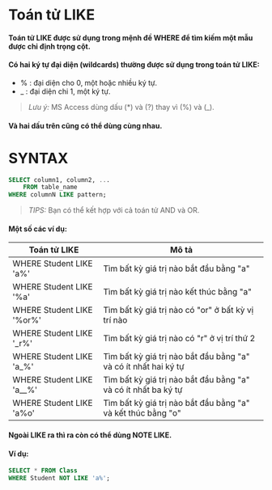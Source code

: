 # Toán tử LIKE
#### Toán tử LIKE được sử dụng trong mệnh đề WHERE để tìm kiếm một mẫu được chỉ định trọng cột.
#### Có hai ký tự đại diện (wildcards) thường được sử dụng trong toán tử LIKE:
- % : đại diện cho 0, một hoặc nhiều ký tự.
- _ : đại diện chi 1, một ký tự.

> *Lưu ý:* MS Access dùng dấu (*) và (?) thay vì (%) và (_).

#### Và hai dấu trên cũng có thể dùng cùng nhau.

# SYNTAX

```sql
SELECT column1, column2, ...
    FROM table_name
WHERE columnN LIKE pattern;
```

> *TIPS:* Bạn có thể kết hợp với cả toán tử AND và OR.

#### Một số các ví dụ:

|       Toán tử LIKE         |                Mô tả                   |
|----------------------------|----------------------------------------|
|   WHERE Student LIKE 'a%'  | Tìm bất kỳ giá trị nào bắt đầu bằng "a"|
|   WHERE Student LIKE '%a'  | Tìm bất kỳ giá trị nào kết thúc bằng "a"|
|   WHERE Student LIKE '%or%'  | Tìm bất kỳ giá trị nào có "or" ở bất kỳ vị trí nào|
|   WHERE Student LIKE '_r%'  | Tìm bất kỳ giá trị nào có "r" ở vị trí thứ 2|
|   WHERE Student LIKE 'a_%'  | Tìm bất kỳ giá trị nào bắt đầu bằng "a" và có ít nhất hai ký tự|
|   WHERE Student LIKE 'a__%'  | Tìm bất kỳ giá trị nào bắt đầu bằng "a" và có ít nhất ba ký tự|
|   WHERE Student LIKE 'a%o'  | Tìm bất kỳ giá trị nào bắt đầu bằng "a" và kết thúc bằng "o"|

#### Ngoài LIKE ra thì ra còn có thể dùng NOTE LIKE.
#### Ví dụ:

```sql
SELECT * FROM Class
WHERE Student NOT LIKE 'a%';
```